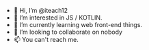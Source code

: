 - 👋 Hi, I’m @iteach12
- 👀 I’m interested in JS / KOTLIN.
- 🌱 I’m currently learning web front-end things.
- 💞️ I’m looking to collaborate on nobody
- 📫 You can't reach me.

<!---
iteach12/iteach12 is a ✨ special ✨ repository because its `README.md` (this file) appears on your GitHub profile.
You can click the Preview link to take a look at your changes.
--->
